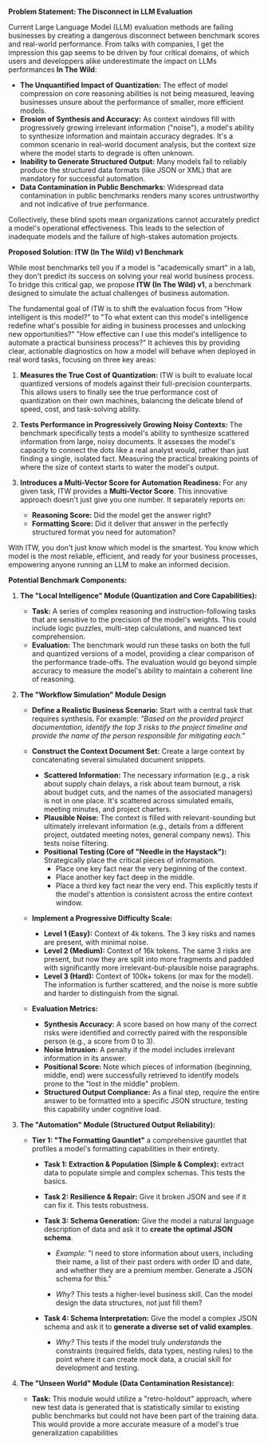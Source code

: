 **Problem Statement: The Disconnect in LLM Evaluation**

Current Large Language Model (LLM) evaluation methods are failing businesses by creating a dangerous disconnect between benchmark scores and real-world performance. From talks with companies, I get the impression this gap seems to be driven by four critical domains, of which users and developpers alike underestimate the impact on LLMs performances **In The Wild**:

*   **The Unquantified Impact of Quantization:** The effect of model compression on core reasoning abilities is not being measured, leaving businesses unsure about the performance of smaller, more efficient models.
*   **Erosion of Synthesis and Accuracy:** As context windows fill with progressively growing irrelevant information ("noise"), a model's ability to synthesize information and maintain accuracy degrades. It's a common scenario in real-world document analysis, but the context size where the model starts to degrade is often unknown.
*   **Inability to Generate Structured Output:** Many models fail to reliably produce the structured data formats (like JSON or XML) that are mandatory for successful automation.
*   **Data Contamination in Public Benchmarks:** Widespread data contamination in public benchmarks renders many scores untrustworthy and not indicative of true performance.

Collectively, these blind spots mean organizations cannot accurately predict a model's operational effectiveness. This leads to the selection of inadequate models and the failure of high-stakes automation projects.

**Proposed Solution: ITW (In The Wild) v1 Benchmark**

While most benchmarks tell you if a model is "academically smart" in a lab, they don't predict its success on solving your real world business process. To bridge this critical gap, we propose **ITW (In The Wild) v1**, a benchmark designed to simulate the actual challenges of business automation.

The fundamental goal of ITW is to shift the evaluation focus from "How intelligent is this model?" to "To what extent can this model's intelligence redefine what's possible for aiding in business processes and unlocking new opportunities?" "How effective can I use this model's intelligence to automate a practical bunsiness process?" It achieves this by providing clear, actionable diagnostics on how a model will behave when deployed in real word tasks, focusing on three key areas:

1.  **Measures the True Cost of Quantization:** ITW is built to evaluate local quantized versions of models against their full-precision counterparts. This allows users to finally see the true performance cost of quantization on their own machines, balancing the delicate blend of speed, cost, and task-solving ability.

2.  **Tests Performance in Progressively Growing Noisy Contexts:** The benchmark specifically tests a model's ability to synthesize scattered information from large, noisy documents. It assesses the model's capacity to connect the dots like a real analyst would, rather than just finding a single, isolated fact. Measuring the practical breaking points of where the size of context starts to water the model's output.

3.  **Introduces a Multi-Vector Score for Automation Readiness:** For any given task, ITW provides a **Multi-Vector Score**. This innovative approach doesn't just give you one number. It separately reports on:
    *   **Reasoning Score:** Did the model get the answer right?
    *   **Formatting Score:** Did it deliver that answer in the perfectly structured format you need for automation?

With ITW, you don't just know which model is the smartest. You know which model is the most reliable, efficient, and ready for your business processes, empowering anyone running an LLM to make an informed decision.

**Potential Benchmark Components:**

1.  **The "Local Intelligence" Module (Quantization and Core Capabilities):**
    *   **Task:** A series of complex reasoning and instruction-following tasks that are sensitive to the precision of the model's weights. This could include logic puzzles, multi-step calculations, and nuanced text comprehension.
    *   **Evaluation:** The benchmark would run these tasks on both the full and quantized versions of a model, providing a clear comparison of the performance trade-offs. The evaluation would go beyond simple accuracy to measure the model's ability to maintain a coherent line of reasoning.

2.  **The "Workflow Simulation" Module Design**

    *   **Define a Realistic Business Scenario:** Start with a central task that requires synthesis. For example: *"Based on the provided project documentation, identify the top 3 risks to the project timeline and provide the name of the person responsible for mitigating each."*

    *   **Construct the Context Document Set:** Create a large context by concatenating several simulated document snippets.
	    *   **Scattered Information:** The necessary information (e.g., a risk about supply chain delays, a risk about team burnout, a risk about budget cuts, and the names of the associated managers) is not in one place. It's scattered across simulated emails, meeting minutes, and project charters.
	    *   **Plausible Noise:** The context is filled with relevant-sounding but ultimately irrelevant information (e.g., details from a different project, outdated meeting notes, general company news). This tests noise filtering.
	    *   **Positional Testing (Core of "Needle in the Haystack"):** Strategically place the critical pieces of information.
	        *   Place one key fact near the very beginning of the context.
	        *   Place another key fact deep in the middle.
	        *   Place a third key fact near the very end.
        This explicitly tests if the model's attention is consistent across the entire context window.

    *   **Implement a Progressive Difficulty Scale:**
	    *   **Level 1 (Easy):** Context of 4k tokens. The 3 key risks and names are present, with minimal noise.
	    *   **Level 2 (Medium):** Context of 16k tokens. The same 3 risks are present, but now they are split into more fragments and padded with significantly more irrelevant-but-plausible noise paragraphs.
	    *   **Level 3 (Hard):** Context of 100k+ tokens (or max for the model). The information is further scattered, and the noise is more subtle and harder to distinguish from the signal.

    *   **Evaluation Metrics:**
	    *   **Synthesis Accuracy:** A score based on how many of the correct risks were identified and correctly paired with the responsible person (e.g., a score from 0 to 3).
	    *   **Noise Intrusion:** A penalty if the model includes irrelevant information in its answer.
	    *   **Positional Score:** Note which pieces of information (beginning, middle, end) were successfully retrieved to identify models prone to the "lost in the middle" problem.
	    *   **Structured Output Compliance:** As a final step, require the entire answer to be formatted into a specific JSON structure, testing this capability under cognitive load.

3.  **The "Automation" Module (Structured Output Reliability):**
    *   **Tier 1: "The Formatting Gauntlet"** 
    a comprehensive gauntlet that profiles a model's formatting capabilities in their entirety.

  

	    *   **Task 1: Extraction & Population (Simple & Complex):** extract data to populate simple and complex schemas. This tests the basics.

	    *   **Task 2: Resilience & Repair:** Give it broken JSON and see if it can fix it. This tests robustness.

	    *   **Task 3: Schema Generation:** Give the model a natural language description of data and ask it to **create the optimal JSON schema**.

			* *Example:* "I need to store information about users, including their name, a list of their past orders with order ID and date, and whether they are a premium member. Generate a JSON schema for this."

			* *Why?* This tests a higher-level business skill. Can the model design the data structures, not just fill them?

		* **Task 4: Schema Interpretation:** Give the model a complex JSON schema and ask it to **generate a diverse set of valid examples**.

			* *Why?* This tests if the model truly *understands* the constraints (required fields, data types, nesting rules) to the point where it can create mock data, a crucial skill for development and testing.

4.  **The "Unseen World" Module (Data Contamination Resistance):**
    *   **Task:** This module would utilize a "retro-holdout" approach, where new test data is generated that is statistically similar to existing public benchmarks but could not have been part of the training data. This would provide a more accurate measure of a model's true generalization capabilities
